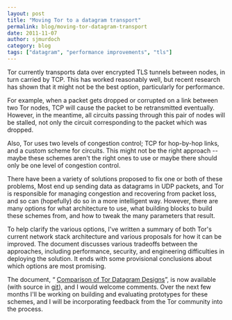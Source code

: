 ```yaml
---
layout: post
title: "Moving Tor to a datagram transport"
permalink: blog/moving-tor-datagram-transport
date: 2011-11-07
author: sjmurdoch
category: blog
tags: ["datagram", "performance improvements", "tls"]
---
```


Tor currently transports data over encrypted TLS tunnels between nodes, in turn carried by TCP. This has worked reasonably well, but recent research has shown that it might not be the best option, particularly for performance.

For example, when a packet gets dropped or corrupted on a link between two Tor nodes, TCP will cause the packet to be retransmitted eventually. However, in the meantime, all circuits passing through this pair of nodes will be stalled, not only the circuit corresponding to the packet which was dropped.

Also, Tor uses two levels of congestion control; TCP for hop-by-hop links, and a custom scheme for circuits. This might not be the right approach -- maybe these schemes aren't the right ones to use or maybe there should only be one level of congestion control.

There have been a variety of solutions proposed to fix one or both of these problems, Most end up sending data as datagrams in UDP packets, and Tor is responsible for managing congestion and recovering from packet loss, and so can (hopefully) do so in a more intelligent way. However, there are many options for what architecture to use, what building blocks to build these schemes from, and how to tweak the many parameters that result.

To help clarify the various options, I've written a summary of both Tor's current network stack architecture and various proposals for how it can be improved. The document discusses various tradeoffs between the approaches, including performance, security, and engineering difficulties in deploying the solution. It ends with some provisional conclusions about which options are most promising.

The document, “ [Comparison of Tor Datagram Designs](http://www.cl.cam.ac.uk/~sjm217/papers/tor11datagramcomparison.pdf)”, is now available (with source in [git](https://gitweb.torproject.org/sjm217/torspec.git/tree/datagram_comparison:/proposals/ideas/xxx-datagram-comparison)), and I would welcome comments. Over the next few months I'll be working on building and evaluating prototypes for these schemes, and I will be incorporating feedback from the Tor community into the process.

